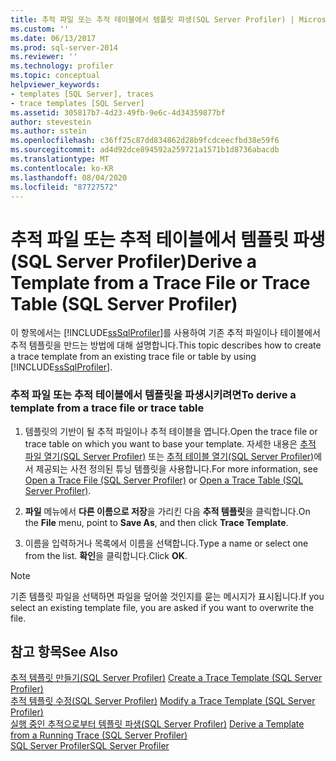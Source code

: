 ```yaml
---
title: 추적 파일 또는 추적 테이블에서 템플릿 파생(SQL Server Profiler) | Microsoft Docs
ms.custom: ''
ms.date: 06/13/2017
ms.prod: sql-server-2014
ms.reviewer: ''
ms.technology: profiler
ms.topic: conceptual
helpviewer_keywords:
- templates [SQL Server], traces
- trace templates [SQL Server]
ms.assetid: 305817b7-4d23-49fb-9e6c-4d34359877bf
author: stevestein
ms.author: sstein
ms.openlocfilehash: c36ff25c87dd834862d28b9fcdceecfbd38e59f6
ms.sourcegitcommit: ad4d92dce894592a259721a1571b1d8736abacdb
ms.translationtype: MT
ms.contentlocale: ko-KR
ms.lasthandoff: 08/04/2020
ms.locfileid: "87727572"
---
```

# <a name="derive-a-template-from-a-trace-file-or-trace-table-sql-server-profiler"></a><span data-ttu-id="7762f-102">추적 파일 또는 추적 테이블에서 템플릿 파생(SQL Server Profiler)</span><span class="sxs-lookup"><span data-stu-id="7762f-102">Derive a Template from a Trace File or Trace Table (SQL Server Profiler)</span></span>
  <span data-ttu-id="7762f-103">이 항목에서는 [!INCLUDE[ssSqlProfiler](../../includes/sssqlprofiler-md.md)]를 사용하여 기존 추적 파일이나 테이블에서 추적 템플릿을 만드는 방법에 대해 설명합니다.</span><span class="sxs-lookup"><span data-stu-id="7762f-103">This topic describes how to create a trace template from an existing trace file or table by using [!INCLUDE[ssSqlProfiler](../../includes/sssqlprofiler-md.md)].</span></span>  
  
### <a name="to-derive-a-template-from-a-trace-file-or-trace-table"></a><span data-ttu-id="7762f-104">추적 파일 또는 추적 테이블에서 템플릿을 파생시키려면</span><span class="sxs-lookup"><span data-stu-id="7762f-104">To derive a template from a trace file or trace table</span></span>  
  
1.  <span data-ttu-id="7762f-105">템플릿의 기반이 될 추적 파일이나 추적 테이블을 엽니다.</span><span class="sxs-lookup"><span data-stu-id="7762f-105">Open the trace file or trace table on which you want to base your template.</span></span> <span data-ttu-id="7762f-106">자세한 내용은 [추적 파일 열기&#40;SQL Server Profiler&#41;](open-a-trace-file-sql-server-profiler.md) 또는 [추적 테이블 열기&#40;SQL Server Profiler&#41;](open-a-trace-table-sql-server-profiler.md)에서 제공되는 사전 정의된 튜닝 템플릿을 사용합니다.</span><span class="sxs-lookup"><span data-stu-id="7762f-106">For more information, see [Open a Trace File &#40;SQL Server Profiler&#41;](open-a-trace-file-sql-server-profiler.md) or [Open a Trace Table &#40;SQL Server Profiler&#41;](open-a-trace-table-sql-server-profiler.md).</span></span>  
  
2.  <span data-ttu-id="7762f-107">**파일** 메뉴에서 **다른 이름으로 저장**을 가리킨 다음 **추적 템플릿**을 클릭합니다.</span><span class="sxs-lookup"><span data-stu-id="7762f-107">On the **File** menu, point to **Save As**, and then click **Trace Template**.</span></span>  
  
3.  <span data-ttu-id="7762f-108">이름을 입력하거나 목록에서 이름을 선택합니다.</span><span class="sxs-lookup"><span data-stu-id="7762f-108">Type a name or select one from the list.</span></span> <span data-ttu-id="7762f-109">**확인**을 클릭합니다.</span><span class="sxs-lookup"><span data-stu-id="7762f-109">Click **OK**.</span></span>  
  
> [!NOTE]  
>  <span data-ttu-id="7762f-110">기존 템플릿 파일을 선택하면 파일을 덮어쓸 것인지를 묻는 메시지가 표시됩니다.</span><span class="sxs-lookup"><span data-stu-id="7762f-110">If you select an existing template file, you are asked if you want to overwrite the file.</span></span>  
  
## <a name="see-also"></a><span data-ttu-id="7762f-111">참고 항목</span><span class="sxs-lookup"><span data-stu-id="7762f-111">See Also</span></span>  
 <span data-ttu-id="7762f-112">[추적 템플릿 만들기&#40;SQL Server Profiler&#41;](create-a-trace-template-sql-server-profiler.md) </span><span class="sxs-lookup"><span data-stu-id="7762f-112">[Create a Trace Template &#40;SQL Server Profiler&#41;](create-a-trace-template-sql-server-profiler.md) </span></span>  
 <span data-ttu-id="7762f-113">[추적 템플릿 수정&#40;SQL Server Profiler&#41;](../../database-engine/modify-a-trace-template-sql-server-profiler.md) </span><span class="sxs-lookup"><span data-stu-id="7762f-113">[Modify a Trace Template &#40;SQL Server Profiler&#41;](../../database-engine/modify-a-trace-template-sql-server-profiler.md) </span></span>  
 <span data-ttu-id="7762f-114">[실행 중인 추적으로부터 템플릿 파생&#40;SQL Server Profiler&#41;](derive-a-template-from-a-running-trace-sql-server-profiler.md) </span><span class="sxs-lookup"><span data-stu-id="7762f-114">[Derive a Template from a Running Trace &#40;SQL Server Profiler&#41;](derive-a-template-from-a-running-trace-sql-server-profiler.md) </span></span>  
 [<span data-ttu-id="7762f-115">SQL Server Profiler</span><span class="sxs-lookup"><span data-stu-id="7762f-115">SQL Server Profiler</span></span>](sql-server-profiler.md)  
  
  
